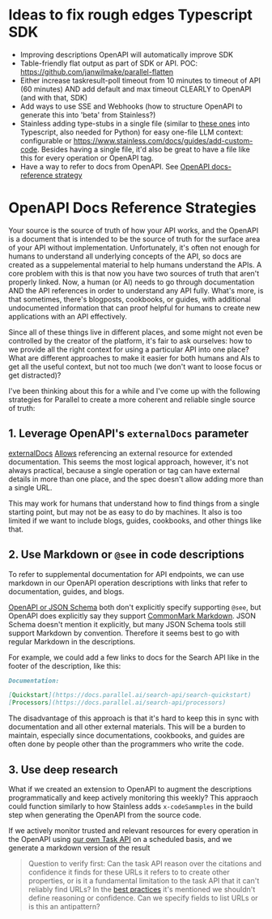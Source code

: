 # Ideas to fix rough edges Typescript SDK

- Improving descriptions OpenAPI will automatically improve SDK
- Table-friendly flat output as part of SDK or API. POC: https://github.com/janwilmake/parallel-flatten
- Either increase taskresult-poll timeout from 10 minutes to timeout of API (60 minutes) AND add default and max timeout CLEARLY to OpenAPI (and with that, SDK)
- Add ways to use SSE and Webhooks (how to structure OpenAPI to generate this into 'beta' from Stainless?)
- Stainless adding type-stubs in a single file (similar to [these ones](https://github.com/parallel-web/parallel-cookbook/blob/main/typescript-sdk-types.d.ts) into Typescript, also needed for Python) for easy one-file LLM context: configurable or https://www.stainless.com/docs/guides/add-custom-code. Besides having a single file, it'd also be great to have a file like this for every operation or OpenAPI tag.
- Have a way to refer to docs from OpenAPI. See [OpenAPI docs-reference strategy](#openapi-docs-reference-strategies)

# OpenAPI Docs Reference Strategies

Your source is the source of truth of how your API works, and the OpenAPI is a document that is intended to be the source of truth for the surface area of your API without implementation. Unfortunately, it's often not enough for humans to understand all underlying concepts of the API, so docs are created as a suppelemental material to help humans understand the APIs. A core problem with this is that now you have two sources of truth that aren't properly linked. Now, a human (or AI) needs to go through documentation AND the API references in order to understand any API fully. What's more, is that sometimes, there's blogposts, cookbooks, or guides, with additional undocumented information that can proof helpful for humans to create new applications with an API effectively.

Since all of these things live in different places, and some might not even be controlled by the creator of the platform, it's fair to ask ourselves: how to we provide all the right context for using a particular API into one place? What are different approaches to make it easier for both humans and AIs to get all the useful context, but not too much (we don't want to loose focus or get distracted)?

I've been thinking about this for a while and I've come up with the following strategies for Parallel to create a more coherent and reliable single source of truth:

## 1. Leverage OpenAPI's `externalDocs` parameter

[externalDocs](https://openapispec.com/docs/what/what-is-the-externaldocs-field-in-openapi/) [Allows](https://github.com/OAI/OpenAPI-Specification/blob/main/versions/3.1.1.md#external-documentation-object) referencing an external resource for extended documentation. This seems the most logical approach, however, it's not always practical, because a single operation or tag can have external details in more than one place, and the spec doesn't allow adding more than a single URL.

This may work for humans that understand how to find things from a single starting point, but may not be as easy to do by machines. It also is too limited if we want to include blogs, guides, cookbooks, and other things like that.

## 2. Use Markdown or `@see` in code descriptions

To refer to supplemental documentation for API endpoints, we can use markdown in our OpenAPI operation descriptions with links that refer to documentation, guides, and blogs.

[OpenAPI or JSON Schema](https://letmeprompt.com/rules-httpsuithu-8torc80) both don't explicitly specify supporting `@see`, but OpenAPI does explicitly say they support [CommonMark Markdown](https://commonmark.org). JSON Schema doesn't mention it explicitly, but many JSON Schema tools still support Markdown by convention. Therefore it seems best to go with regular Markdown in the descriptions.

For example, we could add a few links to docs for the Search API like in the footer of the description, like this:

```md
Documentation:

[Quickstart](https://docs.parallel.ai/search-api/search-quickstart)
[Processors](https://docs.parallel.ai/search-api/processors)
```

The disadvantage of this approach is that it's hard to keep this in sync with documentation and all other external materials. This will be a burden to maintain, especially since documentations, cookbooks, and guides are often done by people other than the programmers who write the code.

## 3. Use deep research

What if we created an extension to OpenAPI to augment the descriptions programmatically and keep actively monitoring this weekly? This appraoch could function similarly to how Stainless adds `x-codeSammples` in the build step when generating the OpenAPI from the source code.

If we actively monitor trusted and relevant resources for every operation in the OpenAPI using [our own Task API](https://docs.parallel.ai/api-reference/task-api-v1/create-task-run) on a scheduled basis, and we generate a markdown version of the result

> Question to verify first: Can the task API reason over the citations and confidence it finds for these URLs it refers to to create other properties, or is it a fundamental limitation to the task API that it can't reliably find URLs? In the [best practices](https://docs.parallel.ai/task-api/core-concepts/specify-a-task#task-spec-best-practices) it's mentioned we shouldn't define reasoning or confidence. Can we specify fields to list URLs or is this an antipattern?
